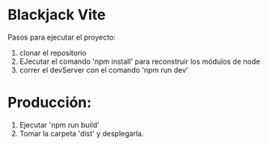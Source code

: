 # Blackjack Vite

Pasos para ejecutar el proyecto:

1) clonar el repositorio
2) EJecutar el comando 'npm install' para reconstruir los módulos de node
3) correr el devServer con el comando 'npm run dev'


# Producción:

1) Ejecutar 'npm run build'
2) Tomar la carpeta 'dist' y desplegarla.
